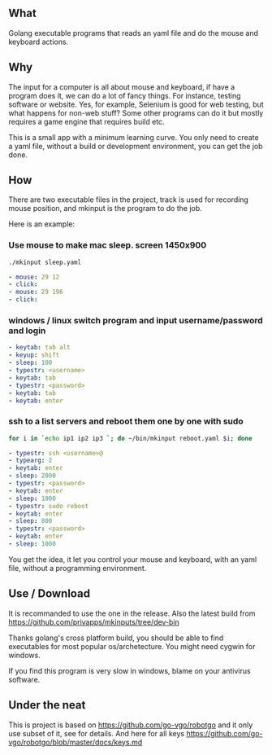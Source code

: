 ## What
Golang executable programs that reads an yaml file and do the mouse and keyboard actions.

## Why
The input for a computer is all about mouse and keyboard, if have a program does it, we can do a lot of fancy things.
For instance, testing software or website. Yes, for example, Selenium is good for web testing, but what happens for non-web stuff? Some other programs can do it but mostly requires a game engine that requires build etc.

This is a small app with a minimum learning curve. You only need to create a yaml file, without a build or development environment, you can get the job done.

## How
There are two executable files in the project, track is used for recording mouse position, and mkinput is the program to do the job.

Here is an example:
### Use mouse to make mac sleep. screen 1450x900
```bash
./mkinput sleep.yaml
```
```yaml
- mouse: 29 12
- click:
- mouse: 29 196
- click:
```
### windows / linux switch program and input username/password and login
```yaml
- keytab: tab alt
- keyup: shift
- sleep: 100
- typestr: <username>
- keytab: tab
- typestr: <password>
- keytab: tab
- keytab: enter
```
### ssh to a list servers and reboot them one by one with sudo
```bash
for i in `echo ip1 ip2 ip3 `; do ~/bin/mkinput reboot.yaml $i; done
```
```yaml
- typestr: ssh <username>@ 
- typearg: 2
- keytab: enter
- sleep: 2000
- typestr: <password>
- keytab: enter
- sleep: 1000
- typestr: sudo reboot
- keytab: enter
- sleep: 800
- typestr: <password>
- keytab: enter
- sleep: 1000
```



You get the idea, it let you control your mouse and keyboard, with an yaml file, without a programming environment.

## Use / Download
It is recommanded to use the one in the release. Also the latest build from https://github.com/privapps/mkinputs/tree/dev-bin

Thanks golang's cross platform build, you should be able to find executables for most popular os/archetecture. You might need cygwin for windows.

If you find this program is very slow in windows, blame on your antivirus software.

## Under the neat
This is project is based on https://github.com/go-vgo/robotgo and it only use subset of it, see for details.
And here for all keys https://github.com/go-vgo/robotgo/blob/master/docs/keys.md